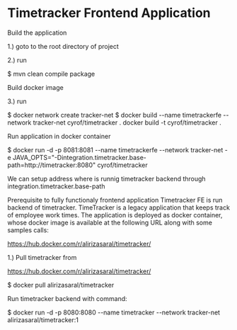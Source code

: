# Timetracker Frontend Application


Build the application

1.) goto to the root directory of project

2.) run

$ mvn clean compile package


Build docker image

3.) run

$ docker network create tracker-net
$ docker build --name timetrackerfe --network tracker-net cyrof/timetracker .
docker build -t cyrof/timetracker  .

Run application in docker container

$ docker run -d -p 8081:8081 --name timetrackerfe  --network tracker-net -e JAVA_OPTS="-Dintegration.timetracker.base-path=http://timetracker:8080" cyrof/timetracker

We can setup address where is runnig timetracker backend through integration.timetracker.base-path


Prerequisite to fully functionaly frontend application Timetracker FE is run backend of timetracker.
TimeTracker is a legacy application that keeps track of employee work times. The application is deployed as docker container, whose docker image is available at the following URL along with some samples calls:

https://hub.docker.com/r/alirizasaral/timetracker/



1.) Pull  timetracker from 

https://hub.docker.com/r/alirizasaral/timetracker/

$ docker pull alirizasaral/timetracker

Run timetracker backend with command:

$ docker run -d -p 8080:8080 --name timetracker --network tracker-net alirizasaral/timetracker:1


